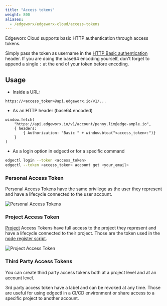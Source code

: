 ```yaml
---
title: "Access tokens"
weight: 800
aliases:
  - /edgeworx/edgeworx-cloud/access-tokens
---
```


Edgeworx Cloud supports basic HTTP authentication through access tokens.

Simply pass the token as username in
the [HTTP Basic authentication](https://en.wikipedia.org/wiki/Basic_access_authentication) header.
If you are doing the base64 encoding yourself, don't forget to append a single `:` at the end of
your token before encoding.

## Usage

- Inside a URL:

```text
https://<access_token>@api.edgeworx.io/v1/...
```

- As an HTTP header (base64 encoded)

```text
window.fetch(
    "https://api.edgeworx.io/v1/account/penny.lim@edge-ample.io",
    { headers:
        { Authorization: "Basic " + window.btoa("<access_token>:")}
    }
)
```

- As a login option in edgectl or for a specific command

```bash
edgectl login --token <access_token>
edgectl --token <access_token> account get <your_email>
```

### Personal Access Token

Personal Access Tokens have the same privilege as the user they represent and have a lifecycle
connected to the user account.

![Personal Access Tokens](</images/access_token_modal.png>)

### Project Access Token

[Project](../more/terminology#project) Access Tokens have full access to the project they represent and have a lifecycle connected
to their project. Those are the token used in the [node register script](../more/terminology#node-install-script).

![Project Access Token](</images/project_access_token_modal.png>)

### Third Party Access Tokens

You can create third party access tokens both at a project level and at an account level.

3rd party access token have a label and can be revoked at any time. Those are useful for using
edgectl in a CI/CD environment or share access to a specific project to another account.
